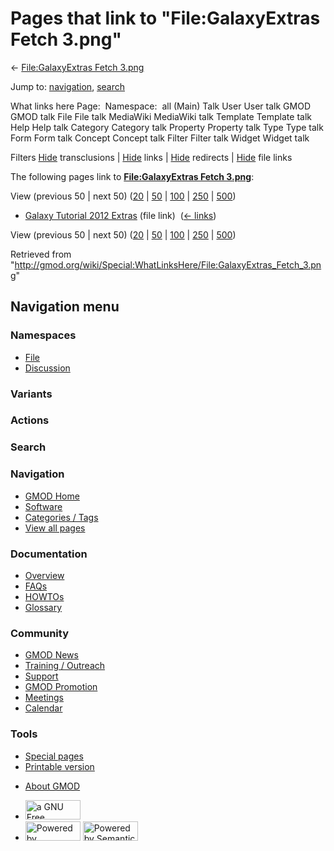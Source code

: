 <div id="mw-page-base" class="noprint">

</div>

<div id="mw-head-base" class="noprint">

</div>

<div id="content" class="mw-body" role="main">

<span id="top"></span>

<div id="mw-js-message" style="display:none;">

</div>



# <span dir="auto">Pages that link to "File:GalaxyExtras Fetch 3.png"</span>

<div id="bodyContent">

<div id="contentSub">

← [File:GalaxyExtras Fetch
3.png](/wiki/File:GalaxyExtras_Fetch_3.png "File:GalaxyExtras Fetch 3.png")

</div>

<div id="jump-to-nav" class="mw-jump">

Jump to: [navigation](#mw-navigation), [search](#p-search)

</div>

<div id="mw-content-text">

What links here Page:  Namespace:  all (Main) Talk User User talk GMOD
GMOD talk File File talk MediaWiki MediaWiki talk Template Template talk
Help Help talk Category Category talk Property Property talk Type Type
talk Form Form talk Concept Concept talk Filter Filter talk Widget
Widget talk

Filters
[Hide](/mediawiki/index.php?title=Special:WhatLinksHere/File:GalaxyExtras_Fetch_3.png&hidetrans=1 "Special:WhatLinksHere/File:GalaxyExtras Fetch 3.png")
transclusions \|
[Hide](/mediawiki/index.php?title=Special:WhatLinksHere/File:GalaxyExtras_Fetch_3.png&hidelinks=1 "Special:WhatLinksHere/File:GalaxyExtras Fetch 3.png")
links \|
[Hide](/mediawiki/index.php?title=Special:WhatLinksHere/File:GalaxyExtras_Fetch_3.png&hideredirs=1 "Special:WhatLinksHere/File:GalaxyExtras Fetch 3.png")
redirects \|
[Hide](/mediawiki/index.php?title=Special:WhatLinksHere/File:GalaxyExtras_Fetch_3.png&hideimages=1 "Special:WhatLinksHere/File:GalaxyExtras Fetch 3.png")
file links

The following pages link to **[File:GalaxyExtras Fetch
3.png](/wiki/File:GalaxyExtras_Fetch_3.png "File:GalaxyExtras Fetch 3.png")**:

View (previous 50 \| next 50)
([20](/mediawiki/index.php?title=Special:WhatLinksHere/File:GalaxyExtras_Fetch_3.png&limit=20 "Special:WhatLinksHere/File:GalaxyExtras Fetch 3.png")
\|
[50](/mediawiki/index.php?title=Special:WhatLinksHere/File:GalaxyExtras_Fetch_3.png&limit=50 "Special:WhatLinksHere/File:GalaxyExtras Fetch 3.png")
\|
[100](/mediawiki/index.php?title=Special:WhatLinksHere/File:GalaxyExtras_Fetch_3.png&limit=100 "Special:WhatLinksHere/File:GalaxyExtras Fetch 3.png")
\|
[250](/mediawiki/index.php?title=Special:WhatLinksHere/File:GalaxyExtras_Fetch_3.png&limit=250 "Special:WhatLinksHere/File:GalaxyExtras Fetch 3.png")
\|
[500](/mediawiki/index.php?title=Special:WhatLinksHere/File:GalaxyExtras_Fetch_3.png&limit=500 "Special:WhatLinksHere/File:GalaxyExtras Fetch 3.png"))

- [Galaxy Tutorial 2012
  Extras](/wiki/Galaxy_Tutorial_2012_Extras "Galaxy Tutorial 2012 Extras")
  (file link) ‎ <span class="mw-whatlinkshere-tools">([←
  links](/mediawiki/index.php?title=Special:WhatLinksHere&target=Galaxy+Tutorial+2012+Extras "Special:WhatLinksHere"))</span>

View (previous 50 \| next 50)
([20](/mediawiki/index.php?title=Special:WhatLinksHere/File:GalaxyExtras_Fetch_3.png&limit=20 "Special:WhatLinksHere/File:GalaxyExtras Fetch 3.png")
\|
[50](/mediawiki/index.php?title=Special:WhatLinksHere/File:GalaxyExtras_Fetch_3.png&limit=50 "Special:WhatLinksHere/File:GalaxyExtras Fetch 3.png")
\|
[100](/mediawiki/index.php?title=Special:WhatLinksHere/File:GalaxyExtras_Fetch_3.png&limit=100 "Special:WhatLinksHere/File:GalaxyExtras Fetch 3.png")
\|
[250](/mediawiki/index.php?title=Special:WhatLinksHere/File:GalaxyExtras_Fetch_3.png&limit=250 "Special:WhatLinksHere/File:GalaxyExtras Fetch 3.png")
\|
[500](/mediawiki/index.php?title=Special:WhatLinksHere/File:GalaxyExtras_Fetch_3.png&limit=500 "Special:WhatLinksHere/File:GalaxyExtras Fetch 3.png"))

</div>

<div class="printfooter">

Retrieved from
"<http://gmod.org/wiki/Special:WhatLinksHere/File:GalaxyExtras_Fetch_3.png>"

</div>

<div id="catlinks" class="catlinks catlinks-allhidden">

</div>

<div class="visualClear">

</div>

</div>

</div>

<div id="mw-navigation">

## Navigation menu

<div id="mw-head">



<div id="left-navigation">

<div id="p-namespaces" class="vectorTabs" role="navigation"
aria-labelledby="p-namespaces-label">

### Namespaces

- <span id="ca-nstab-image"><a href="/wiki/File:GalaxyExtras_Fetch_3.png" accesskey="c"
  title="View the file page [c]">File</a></span>
- <span id="ca-talk"><a
  href="/mediawiki/index.php?title=File_talk:GalaxyExtras_Fetch_3.png&amp;action=edit&amp;redlink=1"
  accesskey="t"
  title="Discussion about the content page [t]">Discussion</a></span>

</div>

<div id="p-variants" class="vectorMenu emptyPortlet" role="navigation"
aria-labelledby="p-variants-label">

### 

### Variants[](#)

<div class="menu">

</div>

</div>

</div>

<div id="right-navigation">



<div id="p-cactions" class="vectorMenu emptyPortlet" role="navigation"
aria-labelledby="p-cactions-label">

### Actions[](#)

<div class="menu">

</div>

</div>

<div id="p-search" role="search">

### Search

<div id="simpleSearch">

</div>

</div>

</div>

</div>

<div id="mw-panel">

<div id="p-logo" role="banner">

<a href="/wiki/Main_Page"
style="background-image: url(http://gmod.org/images/GMOD-cogs.png);"
title="Visit the main page"></a>

</div>

<div id="p-Navigation" class="portal" role="navigation"
aria-labelledby="p-Navigation-label">

### Navigation

<div class="body">

- <span id="n-GMOD-Home">[GMOD Home](/wiki/Main_Page)</span>
- <span id="n-Software">[Software](/wiki/GMOD_Components)</span>
- <span id="n-Categories-.2F-Tags">[Categories /
  Tags](/wiki/Categories)</span>
- <span id="n-View-all-pages">[View all
  pages](/wiki/Special:AllPages)</span>

</div>

</div>

<div id="p-Documentation" class="portal" role="navigation"
aria-labelledby="p-Documentation-label">

### Documentation

<div class="body">

- <span id="n-Overview">[Overview](/wiki/Overview)</span>
- <span id="n-FAQs">[FAQs](/wiki/Category:FAQ)</span>
- <span id="n-HOWTOs">[HOWTOs](/wiki/Category:HOWTO)</span>
- <span id="n-Glossary">[Glossary](/wiki/Glossary)</span>

</div>

</div>

<div id="p-Community" class="portal" role="navigation"
aria-labelledby="p-Community-label">

### Community

<div class="body">

- <span id="n-GMOD-News">[GMOD News](/wiki/GMOD_News)</span>
- <span id="n-Training-.2F-Outreach">[Training /
  Outreach](/wiki/Training_and_Outreach)</span>
- <span id="n-Support">[Support](/wiki/Support)</span>
- <span id="n-GMOD-Promotion">[GMOD
  Promotion](/wiki/GMOD_Promotion)</span>
- <span id="n-Meetings">[Meetings](/wiki/Meetings)</span>
- <span id="n-Calendar">[Calendar](/wiki/Calendar)</span>

</div>

</div>

<div id="p-tb" class="portal" role="navigation"
aria-labelledby="p-tb-label">

### Tools

<div class="body">

- <span id="t-specialpages"><a href="/wiki/Special:SpecialPages" accesskey="q"
  title="A list of all special pages [q]">Special pages</a></span>
- <span id="t-print"><a
  href="/mediawiki/index.php?title=Special:WhatLinksHere/File:GalaxyExtras_Fetch_3.png&amp;printable=yes"
  rel="alternate" accesskey="p"
  title="Printable version of this page [p]">Printable version</a></span>

</div>

</div>

</div>

</div>

<div id="footer" role="contentinfo">

- <span id="footer-places-about">[About
  GMOD](/wiki/GMOD:About "GMOD:About")</span>

<!-- -->

- <span id="footer-copyrightico">[<img src="http://www.gnu.org/graphics/gfdl-logo-small.png" width="88"
  height="31" alt="a GNU Free Documentation License" />](http://www.gnu.org/licenses/fdl-1.3.html)</span>
- <span id="footer-poweredbyico">[<img src="/mediawiki/skins/common/images/poweredby_mediawiki_88x31.png"
  width="88" height="31" alt="Powered by MediaWiki" />](//www.mediawiki.org/)
  [<img
  src="/mediawiki/extensions/SemanticMediaWiki/includes/../resources/images/smw_button.png"
  width="88" height="31" alt="Powered by Semantic MediaWiki" />](https://www.semantic-mediawiki.org/wiki/Semantic_MediaWiki)</span>

<div style="clear:both">

</div>

</div>
